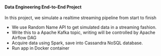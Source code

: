#### Data Engineering End-to-End Project

In this project, we simulate a realtime streaming pipeline from start to finish

- We use Random Name API to get simulated data in a streaming fashion.
- Write this to a Apache Kafka topic, writing will be controlled by Apache Airflow DAG
- Acquire data using Spark, save into Cassandra NoSQL database.
- Run app in Docker container